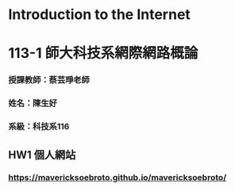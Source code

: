 # Introduction to the Internet

# 113-1 師大科技系網際網路概論

### 授課教師：蔡芸琤老師
### 姓名：陳生好
### 系級：科技系116

## HW1 個人網站
### https://mavericksoebroto.github.io/mavericksoebroto/

